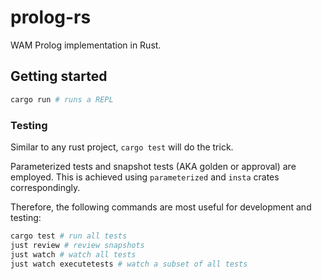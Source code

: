 # prolog-rs

WAM Prolog implementation in Rust.

## Getting started

```bash
cargo run # runs a REPL
```

### Testing

Similar to any rust project, `cargo test` will do the trick.

Parameterized tests and snapshot tests (AKA golden or approval) are employed.
This is achieved using `parameterized` and `insta` crates correspondingly.

Therefore, the following commands are most useful for development and testing:

```bash
cargo test # run all tests
just review # review snapshots
just watch # watch all tests
just watch executetests # watch a subset of all tests
```